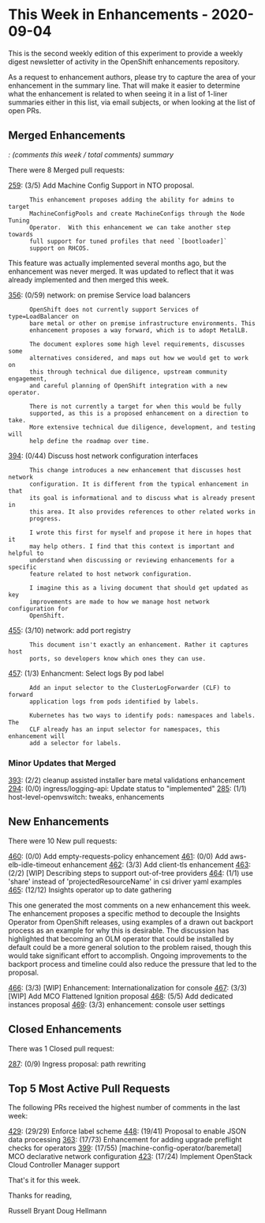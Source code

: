 # This Week in Enhancements - 2020-09-04

This is the second weekly edition of this experiment to provide a weekly digest
newsletter of activity in the OpenShift enhancements repository.

As a request to enhancement authors, please try to capture the area of your
enhancement in the summary line.  That will make it easier to determine what
the enhancement is related to when seeing it in a list of 1-liner summaries
either in this list, via email subjects, or when looking at the list of open PRs.

## Merged Enhancements

*<PR ID>: (comments this week / total comments) summary*

There were 8 Merged pull requests:

[259](https://github.com/openshift/enhancements/pull/259): (3/5) Add Machine Config Support in NTO proposal.

	      This enhancement proposes adding the ability for admins to target
          MachineConfigPools and create MachineConfigs through the Node Tuning
          Operator.  With this enhancement we can take another step towards
          full support for tuned profiles that need `[bootloader]`
          support on RHCOS.

This feature was actually implemented several months ago, but the enhancement
was never merged.  It was updated to reflect that it was already implemented
and then merged this week.

[356](https://github.com/openshift/enhancements/pull/356): (0/59) network: on premise Service load balancers

	      OpenShift does not currently support Services of type=LoadBalancer on
	      bare metal or other on premise infrastructure environments. This
	      enhancement proposes a way forward, which is to adopt MetalLB.

	      The document explores some high level requirements, discusses some
	      alternatives considered, and maps out how we would get to work on
	      this through technical due diligence, upstream community engagement,
	      and careful planning of OpenShift integration with a new operator.

	      There is not currently a target for when this would be fully
	      supported, as this is a proposed enhancement on a direction to take.
	      More extensive technical due diligence, development, and testing will
	      help define the roadmap over time.

[394](https://github.com/openshift/enhancements/pull/394): (0/44) Discuss host network configuration interfaces

	      This change introduces a new enhancement that discusses host network
	      configuration. It is different from the typical enhancement in that
	      its goal is informational and to discuss what is already present in
	      this area. It also provides references to other related works in
	      progress.

	      I wrote this first for myself and propose it here in hopes that it
	      may help others. I find that this context is important and helpful to
	      understand when discussing or reviewing enhancements for a specific
	      feature related to host network configuration.

	      I imagine this as a living document that should get updated as key
	      improvements are made to how we manage host network configuration for
	      OpenShift.

[455](https://github.com/openshift/enhancements/pull/455): (3/10) network: add port registry

	      This document isn't exactly an enhancement. Rather it captures host
	      ports, so developers know which ones they can use.

[457](https://github.com/openshift/enhancements/pull/457): (1/3) Enhancment: Select logs By pod label

	      Add an input selector to the ClusterLogForwarder (CLF) to forward
	      application logs from pods identified by labels.

	      Kubernetes has two ways to identify pods: namespaces and labels. The
	      CLF already has an input selector for namespaces, this enhancement will
	      add a selector for labels.

### Minor Updates that Merged

[393](https://github.com/openshift/enhancements/pull/393): (2/2) cleanup assisted installer bare metal validations enhancement
[294](https://github.com/openshift/enhancements/pull/294): (0/0) ingress/logging-api: Update status to "implemented"
[285](https://github.com/openshift/enhancements/pull/285): (1/1) host-level-openvswitch: tweaks, enhancements

## New Enhancements

There were 10 New pull requests:

[460](https://github.com/openshift/enhancements/pull/460): (0/0) Add empty-requests-policy enhancement
[461](https://github.com/openshift/enhancements/pull/461): (0/0) Add aws-elb-idle-timeout enhancement
[462](https://github.com/openshift/enhancements/pull/462): (3/3) Add client-tls enhancement
[463](https://github.com/openshift/enhancements/pull/463): (2/2) [WIP] Describing steps to support out-of-tree providers
[464](https://github.com/openshift/enhancements/pull/464): (1/1) use 'share' instead of 'projectedResourceName' in csi driver yaml examples
[465](https://github.com/openshift/enhancements/pull/465): (12/12) Insights operator up to date gathering

This one generated the most comments on a new enhancement this week.  The
enhancement proposes a specific method to decouple the Insights Operator from
OpenShift releases, using examples of a drawn out backport process as an
example for why this is desirable.  The discussion has highlighted that
becoming an OLM operator that could be installed by default could be a more
general solution to the problem raised, though this would take significant
effort to accomplish.  Ongoing improvements to the backport process and
timeline could also reduce the pressure that led to the proposal.

[466](https://github.com/openshift/enhancements/pull/466): (3/3) [WIP] Enhancement: Internationalization for console
[467](https://github.com/openshift/enhancements/pull/467): (3/3) [WIP] Add MCO Flattened Ignition proposal
[468](https://github.com/openshift/enhancements/pull/468): (5/5) Add dedicated instances proposal
[469](https://github.com/openshift/enhancements/pull/469): (3/3) enhancement: console user settings

## Closed Enhancements

There was 1 Closed pull request:

[287](https://github.com/openshift/enhancements/pull/287): (0/9) Ingress proposal: path rewriting

## Top 5 Most Active Pull Requests

The following PRs received the highest number of comments in the last week:

[429](https://github.com/openshift/enhancements/pull/429): (29/29) Enforce label scheme
[448](https://github.com/openshift/enhancements/pull/448): (19/41) Proposal to enable JSON data processing
[363](https://github.com/openshift/enhancements/pull/363): (17/73) Enhancement for adding upgrade preflight checks for operators
[399](https://github.com/openshift/enhancements/pull/399): (17/55) [machine-config-operator/baremetal] MCO declarative network configuration
[423](https://github.com/openshift/enhancements/pull/423): (17/24) Implement OpenStack Cloud Controller Manager support

That's it for this week.

Thanks for reading,

Russell Bryant
Doug Hellmann
